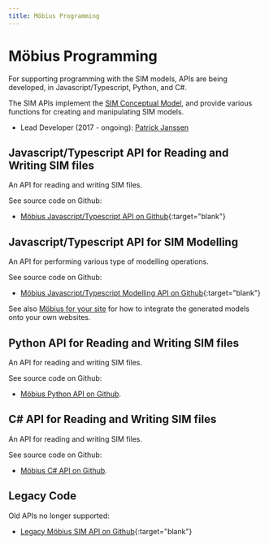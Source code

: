 ```yaml
---
title: Möbius Programming
---
```

# Möbius Programming

For supporting programming with the SIM models, APIs are being developed, in Javascript/Typescript, Python, and C#.

The SIM APIs implement the [SIM Conceptual Model](https://mobius.design-automation.net/pages/mobius_sim.html), and provide various functions for creating and manipulating SIM models.

- Lead Developer (2017 - ongoing): [Patrick Janssen](http://patrick.janssen.name)

## Javascript/Typescript API for Reading and Writing SIM files

An API for reading and writing SIM files.

See source code on Github:

- [Möbius Javascript/Typescript API on Github](https://github.com/design-automation/mobius-sim-ts){:target="blank"}

## Javascript/Typescript API for SIM Modelling

An API for performing various type of modelling operations. 

See source code on Github:

- [Möbius Javascript/Typescript Modelling API on Github](https://github.com/design-automation/mobius-sim-funcs){:target="blank"}

See also [Möbius for your site](https://mobius.design-automation.net/pages/mobius_for_your_site.html) for how to integrate the generated models onto your own websites.

## Python API for Reading and Writing SIM files

An API for reading and writing SIM files.

See source code on Github:

- [Möbius Python API on Github](https://github.com/design-automation/mobius-sim-py/).

## C# API for Reading and Writing SIM files

An API for reading and writing SIM files.

See source code on Github:

- [Möbius C# API on Github](https://github.com/design-automation/mobius-sim-dotnet).

## Legacy Code

Old APIs no longer supported:

- [Legacy Möbius SIM API on Github](https://github.com/design-automation/mobius-sim){:target="blank"}



